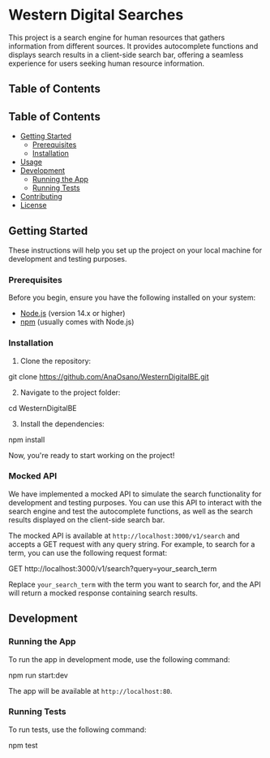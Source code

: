 # Western Digital Searches

This project is a search engine for human resources that gathers information from different sources. It provides autocomplete functions and displays search results in a client-side search bar, offering a seamless experience for users seeking human resource information.

## Table of Contents

## Table of Contents

- [Getting Started](#getting-started)
  - [Prerequisites](#prerequisites)
  - [Installation](#installation)
- [Usage](#usage)
- [Development](#development)
  - [Running the App](#running-the-app)
  - [Running Tests](#running-tests)
- [Contributing](#contributing)
- [License](#license)

## Getting Started

These instructions will help you set up the project on your local machine for development and testing purposes.

### Prerequisites

Before you begin, ensure you have the following installed on your system:

- [Node.js](https://nodejs.org/) (version 14.x or higher)
- [npm](https://www.npmjs.com/) (usually comes with Node.js)

### Installation

1. Clone the repository:

git clone https://github.com/AnaOsano/WesternDigitalBE.git


2. Navigate to the project folder:

cd WesternDigitalBE


3. Install the dependencies:

npm install


Now, you're ready to start working on the project!

### Mocked API

We have implemented a mocked API to simulate the search functionality for development and testing purposes. You can use this API to interact with the search engine and test the autocomplete functions, as well as the search results displayed on the client-side search bar.

The mocked API is available at `http://localhost:3000/v1/search` and accepts a GET request with any query string. For example, to search for a term, you can use the following request format:

GET http://localhost:3000/v1/search?query=your_search_term

Replace `your_search_term` with the term you want to search for, and the API will return a mocked response containing search results.

## Development

### Running the App

To run the app in development mode, use the following command:

npm run start:dev


The app will be available at `http://localhost:80`.

### Running Tests

To run tests, use the following command:

npm test
